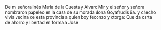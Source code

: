 De mi señora Inés María de la Cuesta y Alvaro Mir y el señor y señora nombraron papeleo en la casa de su morada dona Goyafrudis 9a. y checho vivia vecina de esta provincia a quien boy feconzo y otorga: Que da carta de ahorro y libertad en forma a Jose